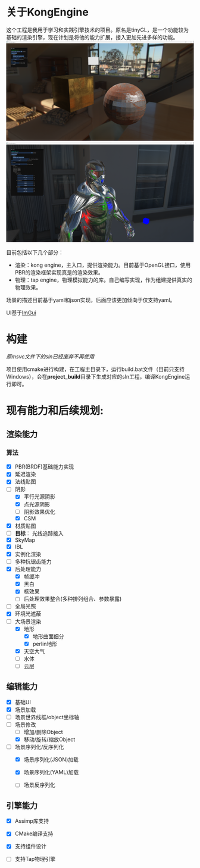 # 关于KongEngine

这个工程是我用于学习和实践引擎技术的项目。原名是tinyGL，是一个功能较为基础的渲染引擎，现在计划是将他的能力扩展，接入更加先进多样的功能。
![截图](docs/Hello/KongEngine_PBR.png)
![截图](docs/Hello/KongEngine_IBL.png)

目前包括以下几个部分：
- 渲染：kong engine，主入口，提供渲染能力。目前基于OpenGL接口，使用PBR的渲染框架实现真是的渲染效果。
- 物理：tap engine，物理模拟能力的库。自己编写实现，作为组建提供真实的物理效果。

场景的描述目前基于yaml和json实现，后面应该更加倾向于仅支持yaml。

UI基于[ImGui](https://github.com/ocornut/imgui)

# 构建
*原msvc文件下的sln已经废弃不再使用*

项目使用cmake进行构建，在工程主目录下，运行build.bat文件（目前只支持Windows），会在**project_build**目录下生成对应的sln工程，编译KongEngine运行即可。

# 现有能力和后续规划:
## 渲染能力
### 算法
 - [x] PBR(BRDF)基础能力实现
 - [x] 延迟渲染
 - [x] 法线贴图
 - [ ] 阴影
    - [x] 平行光源阴影
    - [x] 点光源阴影
    - [ ] 阴影效果优化
    - [x] CSM
 - [x] 材质贴图
 - [ ] **目标**： 光线追踪接入
 - [x] SkyMap
 - [x] IBL
 - [x] 实例化渲染
 - [ ] 多种抗锯齿能力
 - [x] 后处理能力
   - [x] 帧缓冲
   - [x] 黑白
   - [x] 核效果
   - [ ] 后处理效果整合(多种排列组合、参数暴露)
 - [ ] 全局光照
 - [x] 环境光遮蔽
 - [ ] 大场景渲染
   - [x] 地形
     - [x] 地形曲面细分
     - [x] perlin地形
   - [x] 天空大气
   - [ ] 水体
   - [ ] 云层

## 编辑能力
 - [x] 基础UI
 - [x] 场景加载
 - [ ] 场景世界线框/object坐标轴
 - [ ] 场景修改
    - [ ] 增加/删除Object
    - [x] 移动/旋转/缩放Object
 - [ ] 场景序列化/反序列化
    - [x] 场景序列化(JSON)加载
    - [x] 场景序列化(YAML)加载
    - [ ] 场景反序列化


## 引擎能力
 - [x] Assimp库支持
 - [x] CMake编译支持
 - [x] 支持组件设计
 - [ ] 支持Tap物理引擎

